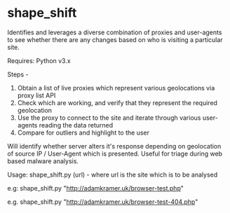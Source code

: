 # shape_shift

Identifies and leverages a diverse combination of proxies and user-agents to see whether there are any changes based on who is visiting a particular site.

Requires: Python v3.x

Steps -
1. Obtain a list of live proxies which represent various geolocations via proxy list API
2. Check which are working, and verify that they represent the required geolocation
3. Use the proxy to connect to the site and iterate through various user-agents reading the data returned
4. Compare for outliers and highlight to the user

Will identify whether server alters it's response depending on geolocation of source IP / User-Agent which is presented.
Useful for triage during web based malware analysis.

Usage: shape_shift.py (url) - where url is the site which is to be analysed
  
e.g: shape_shift.py "http://adamkramer.uk/browser-test.php"
  
e.g. shape_shift.py "http://adamkramer.uk/browser-test-404.php"
  
  
